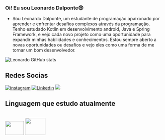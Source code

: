 ### Oi! Eu sou Leonardo Dalponte😎

* Sou Leonardo Dalponte, um estudante de programação apaixonado por aprender e enfrentar desafios complexos através da programação. Tenho estudado Kotlin em desenvolvimento android, Java e Spring Framework, e vejo cada novo projeto como uma oportunidade para expandir minhas habilidades e conhecimentos. Estou sempre aberto a novas oportunidades ou desafios e vejo eles como uma forma de me tornar um bom desenvolvedor.

![Leonardo GitHub stats](https://github-readme-stats.vercel.app/api?username=LeonardoDalponte&show_icons=true&theme=highcontrast)

## Redes Socias 

[![instagram](https://img.shields.io/badge/Instagram-E4405F?style=for-the-badge&logo=instagram&logoColor=white)](https://www.instagram.com/leo.dalponte_/)
[![Linkedin](https://img.shields.io/badge/LinkedIn-0077B5?style=for-the-badge&logo=linkedin&logoColor=white)](https://www.linkedin.com/feed/)
<a href="mailto:kauanprog@gmail.com"><img src="https://img.shields.io/badge/Gmail-D14836?style=for-the-badge&logo=gmail&logoColor=white%22%3E"></a>

## Linguagem que estudo atualmente
<div style="display: inline-block"><br/>
    <img src="https://cdn.jsdelivr.net/gh/devicons/devicon/icons/java/java-original.svg" width="60" height="45" />
   <img src="https://img.shields.io/badge/Android_Studio-3DDC84?style=for-the-badge&logo=android-studio&logoColor=white" width="65" height="55" />

</div><br/>

